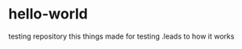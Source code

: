 # hello-world
testing repository
this things made for testing .leads to how it works 

<?php print_r('hiiii') ; ?>
